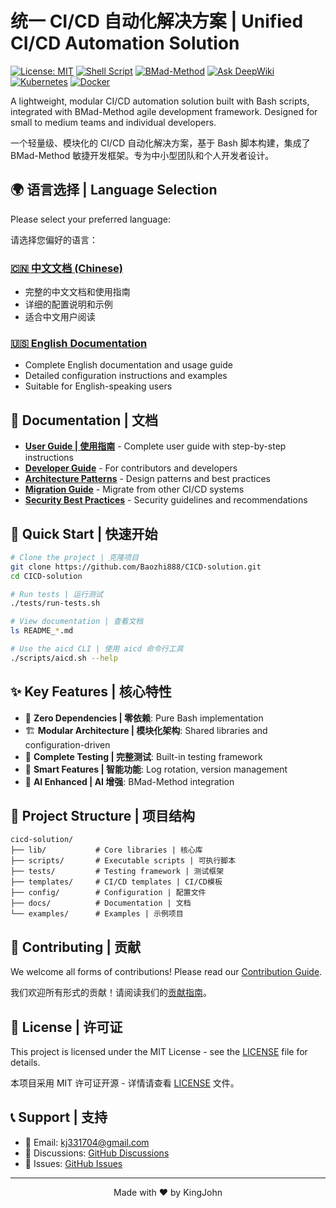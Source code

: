 # 统一 CI/CD 自动化解决方案 | Unified CI/CD Automation Solution

[![License: MIT](https://img.shields.io/badge/License-MIT-yellow.svg)](https://opensource.org/licenses/MIT)
[![Shell Script](https://img.shields.io/badge/Shell-Bash-blue.svg)](https://www.gnu.org/software/bash/)
[![BMad-Method](https://img.shields.io/badge/Powered%20By-BMad--Method-green.svg)](https://github.com/bmad-code-org/BMAD-METHOD)
[![Ask DeepWiki](https://deepwiki.com/badge.svg)](https://deepwiki.com/Baozhi888/CICD-solution)
[![Kubernetes](https://img.shields.io/badge/kubernetes-%23326ce5.svg?style=flat&logo=kubernetes&logoColor=white)](https://kubernetes.io)
[![Docker](https://img.shields.io/badge/docker-%230db7ed.svg?style=flat&logo=docker&logoColor=white)](https://docker.com)

A lightweight, modular CI/CD automation solution built with Bash scripts, integrated with BMad-Method agile development framework. Designed for small to medium teams and individual developers.

一个轻量级、模块化的 CI/CD 自动化解决方案，基于 Bash 脚本构建，集成了 BMad-Method 敏捷开发框架。专为中小型团队和个人开发者设计。

## 🌍 语言选择 | Language Selection

Please select your preferred language:

请选择您偏好的语言：

### [🇨🇳 中文文档 (Chinese)](README_ZH.md)
- 完整的中文文档和使用指南
- 详细的配置说明和示例
- 适合中文用户阅读

### [🇺🇸 English Documentation](README_EN.md)
- Complete English documentation and usage guide
- Detailed configuration instructions and examples
- Suitable for English-speaking users

## 📖 Documentation | 文档

- **[User Guide | 使用指南](docs/user-guide.md)** - Complete user guide with step-by-step instructions
- **[Developer Guide](docs/DEVELOPER_GUIDE.md)** - For contributors and developers
- **[Architecture Patterns](docs/architecture-patterns.md)** - Design patterns and best practices
- **[Migration Guide](docs/MIGRATION_GUIDE.md)** - Migrate from other CI/CD systems
- **[Security Best Practices](docs/security-best-practices.md)** - Security guidelines and recommendations

## 🚀 Quick Start | 快速开始

```bash
# Clone the project | 克隆项目
git clone https://github.com/Baozhi888/CICD-solution.git
cd CICD-solution

# Run tests | 运行测试
./tests/run-tests.sh

# View documentation | 查看文档
ls README_*.md

# Use the aicd CLI | 使用 aicd 命令行工具
./scripts/aicd.sh --help
```

## ✨ Key Features | 核心特性

- 🚀 **Zero Dependencies | 零依赖**: Pure Bash implementation
- 🏗️ **Modular Architecture | 模块化架构**: Shared libraries and configuration-driven
- 🧪 **Complete Testing | 完整测试**: Built-in testing framework
- 🔄 **Smart Features | 智能功能**: Log rotation, version management
- 🤖 **AI Enhanced | AI 增强**: BMad-Method integration

## 📁 Project Structure | 项目结构

```
cicd-solution/
├── lib/           # Core libraries | 核心库
├── scripts/       # Executable scripts | 可执行脚本
├── tests/         # Testing framework | 测试框架
├── templates/     # CI/CD templates | CI/CD模板
├── config/        # Configuration | 配置文件
├── docs/          # Documentation | 文档
└── examples/      # Examples | 示例项目
```

## 🤝 Contributing | 贡献

We welcome all forms of contributions! Please read our [Contribution Guide](CONTRIBUTING.md).

我们欢迎所有形式的贡献！请阅读我们的[贡献指南](CONTRIBUTING.md)。

## 📄 License | 许可证

This project is licensed under the MIT License - see the [LICENSE](LICENSE) file for details.

本项目采用 MIT 许可证开源 - 详情请查看 [LICENSE](LICENSE) 文件。

## 📞 Support | 支持

- 📧 Email: kj331704@gmail.com
- 💬 Discussions: [GitHub Discussions](https://github.com/Baozhi888/CICD-solution/discussions)
- 🐛 Issues: [GitHub Issues](https://github.com/Baozhi888/CICD-solution/issues)

---

<div align="center">
Made with ❤️ by KingJohn
</div>